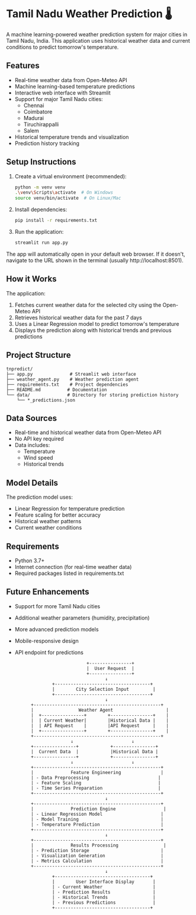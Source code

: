 # Tamil Nadu Weather Prediction 🌡️

A machine learning-powered weather prediction system for major cities in Tamil Nadu, India. This application uses historical weather data and current conditions to predict tomorrow's temperature.

## Features

- Real-time weather data from Open-Meteo API
- Machine learning-based temperature predictions
- Interactive web interface with Streamlit
- Support for major Tamil Nadu cities:
  - Chennai
  - Coimbatore
  - Madurai
  - Tiruchirappalli
  - Salem
- Historical temperature trends and visualization
- Prediction history tracking

## Setup Instructions

1. Create a virtual environment (recommended):
   ```bash
   python -m venv venv
   .\venv\Scripts\activate  # On Windows
   source venv/bin/activate  # On Linux/Mac
   ```

2. Install dependencies:
   ```bash
   pip install -r requirements.txt
   ```

3. Run the application:
   ```bash
   streamlit run app.py
   ```

The app will automatically open in your default web browser. If it doesn't, navigate to the URL shown in the terminal (usually http://localhost:8501).

## How it Works

The application:
1. Fetches current weather data for the selected city using the Open-Meteo API
2. Retrieves historical weather data for the past 7 days
3. Uses a Linear Regression model to predict tomorrow's temperature
4. Displays the prediction along with historical trends and previous predictions

## Project Structure

```
tnpredict/
├── app.py              # Streamlit web interface
├── weather_agent.py    # Weather prediction agent
├── requirements.txt    # Project dependencies
├── README.md          # Documentation
└── data/              # Directory for storing prediction history
    └── *_predictions.json
```

## Data Sources

- Real-time and historical weather data from Open-Meteo API
- No API key required
- Data includes:
  - Temperature
  - Wind speed
  - Historical trends

## Model Details

The prediction model uses:
- Linear Regression for temperature prediction
- Feature scaling for better accuracy
- Historical weather patterns
- Current weather conditions

## Requirements

- Python 3.7+
- Internet connection (for real-time weather data)
- Required packages listed in requirements.txt

## Future Enhancements

- Support for more Tamil Nadu cities
- Additional weather parameters (humidity, precipitation)
- More advanced prediction models
- Mobile-responsive design
- API endpoint for predictions

                                 +----------------+
                                 |  User Request  |
                                 +----------------+
                                        ↓
                    +------------------------------------+
                    |        City Selection Input         |
                    +------------------------------------+
                                        ↓
            +------------------------------------------------+
            |                 Weather Agent                    |
            |  +----------------+        +----------------+    |
            |  | Current Weather|        |Historical Data |    |
            |  | API Request    |        |API Request     |    |
            |  +----------------+        +----------------+    |
            +------------------------------------------------+
                           ↓                      ↓
            +----------------+            +----------------+
            |  Current Data  |            |Historical Data |
            +----------------+            +----------------+
                           ↓                      ↓
            +------------------------------------------------+
            |              Feature Engineering               |
            | - Data Preprocessing                          |
            | - Feature Scaling                             |
            | - Time Series Preparation                     |
            +------------------------------------------------+
                                        ↓
            +------------------------------------------------+
            |              Prediction Engine                  |
            | - Linear Regression Model                      |
            | - Model Training                               |
            | - Temperature Prediction                       |
            +------------------------------------------------+
                                        ↓
            +------------------------------------------------+
            |              Results Processing                 |
            | - Prediction Storage                           |
            | - Visualization Generation                     |
            | - Metrics Calculation                          |
            +------------------------------------------------+
                                        ↓
                    +------------------------------------+
                    |        User Interface Display       |
                    | - Current Weather                   |
                    | - Prediction Results                |
                    | - Historical Trends                 |
                    | - Previous Predictions              |
                    +------------------------------------+
